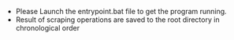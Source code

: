 - Please Launch the entrypoint.bat file to get the program running.
- Result of scraping operations are saved to the root directory in chronological order